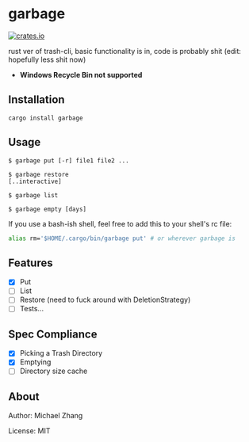 garbage
=======

[![crates.io](https://img.shields.io/crates/v/garbage.svg)](https://crates.io/crates/garbage)

rust ver of trash-cli, basic functionality is in, code is probably shit (edit: hopefully less shit now)

* **Windows Recycle Bin not supported**

Installation
------------

```
cargo install garbage
```

Usage
-----

```
$ garbage put [-r] file1 file2 ...

$ garbage restore
[..interactive]

$ garbage list

$ garbage empty [days]
```

If you use a bash-ish shell, feel free to add this to your shell's rc file:

```sh
alias rm='$HOME/.cargo/bin/garbage put' # or wherever garbage is
```

Features
--------

- [x] Put
- [ ] List
- [ ] Restore (need to fuck around with DeletionStrategy)
- [ ] Tests...

Spec Compliance
---------------

- [x] Picking a Trash Directory
- [x] Emptying
- [ ] Directory size cache

About
-----

Author: Michael Zhang

License: MIT
